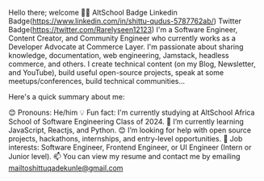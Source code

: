 Hello there; welcome 👋🏾
AltSchool Badge Linkedin Badge(https://www.linkedin.com/in/shittu-qudus-5787762ab/) Twitter Badge(https://twitter.com/Rarelyseen12123)
 I'm a Software Engineer, Content Creator, and Community Engineer who currently works as a Developer Advocate at Commerce Layer. I'm passionate about sharing knowledge, documentation, web engineering, Jamstack, headless commerce, and others. I create technical content (on my Blog, Newsletter, and YouTube), build useful open-source projects, speak at some meetups/conferences, build technical communities...

Here's a quick summary about me:

😊 Pronouns: He/him
💡 Fun fact: I'm currently studying at AltSchool Africa School of Software Engineering Class of 2024.
🌱 I’m currently learning JavaScript, Reactjs, and Python.
😊 I’m looking for help with open source projects, hackathons, internships, and entry-level opportunities.
💼 Job interests: Software Engineer, Frontend Engineer, or UI Engineer (Intern or Junior level).
📫 You can view my resume and contact me by emailing mailtoshittuqadekunle@gmail.com
